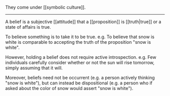 They come under [[symbolic culture]].

---

A belief is a subjective [[attitude]] that a [[proposition]] is [[truth|true]] or a state of affairs is true.

To believe something is to take it to be true. e.g. To believe that snow is white is comparable to accepting the truth of the proposition "snow is white".

However, holding a belief does not require active introspection. e.g. Few individuals carefully consider whether or not the sun will rise tomorrow, simply assuming that it will. 

Moreover, beliefs need not be occurrent (e.g. a person actively thinking "snow is white"), but can instead be dispositional (e.g. a person who if asked about the color of snow would assert "snow is white").